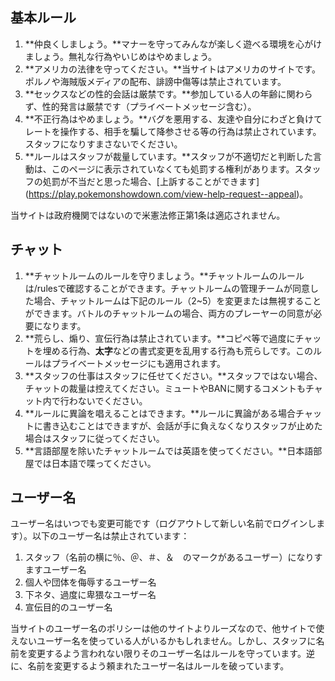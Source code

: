 ## 基本ルール
1. **仲良くしましょう。**マナーを守ってみんなが楽しく遊べる環境を心がけましょう。無礼な行為やいじめはやめましょう。
2. **アメリカの法律を守ってください。**当サイトはアメリカのサイトです。ポルノや海賊版メディアの配布、誹謗中傷等は禁止されています。
3. **セックスなどの性的会話は厳禁です。**参加している人の年齢に関わらず、性的発言は厳禁です（プライベートメッセージ含む）。
4. **不正行為はやめましょう。**バグを悪用する、友達や自分にわざと負けてレートを操作する、相手を騙して降参させる等の行為は禁止されています。スタッフになりすまさないでください。
5. **ルールはスタッフが裁量しています。**スタッフが不適切だと判断した言動は、このページに表示されていなくても処罰する権利があります。スタッフの処罰が不当だと思った場合、[上訴することができます] (https://play.pokemonshowdown.com/view-help-request--appeal)。

当サイトは政府機関ではないので米憲法修正第1条は適応されません。

## チャット
1. **チャットルームのルールを守りましょう。**チャットルームのルールは/rulesで確認することができます。チャットルームの管理チームが同意した場合、チャットルームは下記のルール（2~5）を変更または無視することができます。バトルのチャットルームの場合、両方のプレーヤーの同意が必要になります。
2. **荒らし、煽り、宣伝行為は禁止されています。**コピペ等で過度にチャットを埋める行為、**太字**などの書式変更を乱用する行為も荒らしです。このルールはプライベートメッセージにも適用されます。
3. **スタッフの仕事はスタッフに任せてください。**スタッフではない場合、チャットの裁量は控えてください。ミュートやBANに関するコメントもチャット内で行わないでください。
4. **ルールに異論を唱えることはできます。**ルールに異論がある場合チャットに書き込むことはできますが、会話が手に負えなくなりスタッフが止めた場合はスタッフに従ってください。
5. **言語部屋を除いたチャットルームでは英語を使ってください。**日本語部屋では日本語で喋ってください。

## ユーザー名
ユーザー名はいつでも変更可能です（ログアウトして新しい名前でログインします）。以下のユーザー名は禁止されています：
1. スタッフ（名前の横に％、＠、＃、＆　のマークがあるユーザー）になりすますユーザー名
2. 個人や団体を侮辱するユーザー名
3. 下ネタ、過度に卑猥なユーザー名
4. 宣伝目的のユーザー名

当サイトのユーザー名のポリシーは他のサイトよりルーズなので、他サイトで使えないユーザー名を使っている人がいるかもしれません。しかし、スタッフに名前を変更するよう言われない限りそのユーザー名はルールを守っています。逆に、名前を変更するよう頼まれたユーザー名はルールを破っています。
